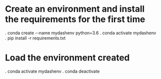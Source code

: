 # Create an environment and install the requirements for the first time
. conda create --name mydashenv python=3.6
. conda activate mydashenv
. pip install -r requirements.txt

# Load the environment created
. conda activate mydashenv
. conda deactivate
